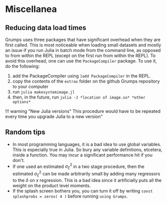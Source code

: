 # Miscellanea


## Reducing data load times     

Grumps uses three packages that have significant overhead when they are first called.  This is most noticeable when loading small datasets and mostly an issue if you run Julia in batch mode from the command line, as opposed to from within the REPL (except on the first run from within the REPL).  To avoid this overhead, one can use the `PackageCompiler` package.  To use it, do the following:

1. add the PackageCompiler using `]add PackageCompiler` in the REPL.
2. copy the contents of the `extras` folder on the github Grumps repository to your computer
3. run `julia makesystemimage.jl`
4. then, in the future, run `julia -J *location of image.so* *other options*`

!!! warning "New Julia versions"
    This procedure would have to be repeated every time you upgrade Julia to a new version"

## Random tips

* In most programming languages, it is a bad idea to use global variables.  This is especially true in Julia.  So bury any variable definitions, etcetera, inside a function.  You may incur a significant performance hit if you don't.
* If one used an estimated $\sigma_\xi^2$ in a two stage procedure, then the estimated $\sigma_\xi^2$ can be made arbitrarily small by adding many regressors to the $\delta$ on $x$ regression.  This is a bad idea since it artificially puts all the weight on the product level moments.
* If the splash screen bothers you, you can turn it off by writing `const splashprobs = zeros( 4 )` before running `using Grumps`.



